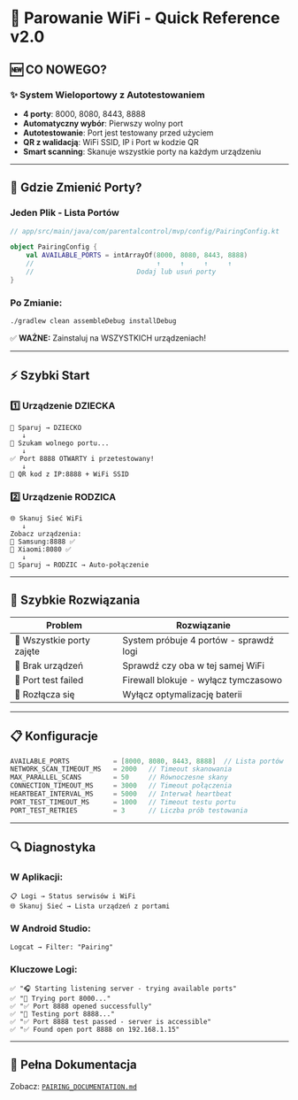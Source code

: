 # 🚀 Parowanie WiFi - Quick Reference v2.0

## 🆕 CO NOWEGO?

### ✨ System Wieloportowy z Autotestowaniem

- **4 porty**: 8000, 8080, 8443, 8888
- **Automatyczny wybór**: Pierwszy wolny port
- **Autotestowanie**: Port jest testowany przed użyciem
- **QR z walidacją**: WiFi SSID, IP i Port w kodzie QR
- **Smart scanning**: Skanuje wszystkie porty na każdym urządzeniu

---

## 📍 Gdzie Zmienić Porty?

### Jeden Plik - Lista Portów

```kotlin
// app/src/main/java/com/parentalcontrol/mvp/config/PairingConfig.kt

object PairingConfig {
    val AVAILABLE_PORTS = intArrayOf(8000, 8080, 8443, 8888)
    //                               ↑     ↑     ↑     ↑
    //                          Dodaj lub usuń porty
}
```

### Po Zmianie:

```bash
./gradlew clean assembleDebug installDebug
```

✅ **WAŻNE:** Zainstaluj na WSZYSTKICH urządzeniach!

---

## ⚡ Szybki Start

### 1️⃣ Urządzenie DZIECKA

```
🔗 Sparuj → DZIECKO 
   ↓
🔌 Szukam wolnego portu...
   ↓
✅ Port 8888 OTWARTY i przetestowany!
   ↓
📱 QR kod z IP:8888 + WiFi SSID
```

### 2️⃣ Urządzenie RODZICA

```
🌐 Skanuj Sieć WiFi 
   ↓
Zobacz urządzenia:
📱 Samsung:8888 ✅
📱 Xiaomi:8080 ✅
   ↓
🔗 Sparuj → RODZIC → Auto-połączenie
```

---

## 🐛 Szybkie Rozwiązania

| Problem | Rozwiązanie |
|---------|-------------|
| 🔴 Wszystkie porty zajęte | System próbuje 4 portów - sprawdź logi |
| 🔴 Brak urządzeń | Sprawdź czy oba w tej samej WiFi |
| 🔴 Port test failed | Firewall blokuje - wyłącz tymczasowo |
| 🔴 Rozłącza się | Wyłącz optymalizację baterii |

---

## 📋 Konfiguracje

```kotlin
AVAILABLE_PORTS           = [8000, 8080, 8443, 8888]  // Lista portów
NETWORK_SCAN_TIMEOUT_MS   = 2000   // Timeout skanowania
MAX_PARALLEL_SCANS        = 50     // Równoczesne skany
CONNECTION_TIMEOUT_MS     = 3000   // Timeout połączenia
HEARTBEAT_INTERVAL_MS     = 5000   // Interwał heartbeat
PORT_TEST_TIMEOUT_MS      = 1000   // Timeout testu portu
PORT_TEST_RETRIES         = 3      // Liczba prób testowania
```

---

## 🔍 Diagnostyka

### W Aplikacji:
```
📋 Logi → Status serwisów i WiFi
🌐 Skanuj Sieć → Lista urządzeń z portami
```

### W Android Studio:
```
Logcat → Filter: "Pairing"
```

### Kluczowe Logi:
```
✅ "🎧 Starting listening server - trying available ports"
✅ "🔌 Trying port 8000..."
✅ "✅ Port 8888 opened successfully"
✅ "🧪 Testing port 8888..."
✅ "✅ Port 8888 test passed - server is accessible"
✅ "✅ Found open port 8888 on 192.168.1.15"
```

---

## 📖 Pełna Dokumentacja

Zobacz: [`PAIRING_DOCUMENTATION.md`](PAIRING_DOCUMENTATION.md)
